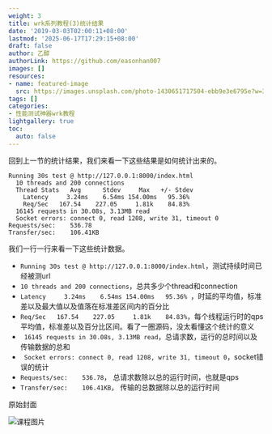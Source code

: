 ```yaml
---
weight: 3
title: wrk系列教程(3)统计结果
date: '2019-03-03T02:00:11+08:00'
lastmod: '2025-06-17T17:29:15+08:00'
draft: false
author: 乙醇
authorLink: https://github.com/easonhan007
images: []
resources:
- name: featured-image
  src: https://images.unsplash.com/photo-1430651717504-ebb9e3e6795e?w=300
tags: []
categories:
- 性能测试神器wrk教程
lightgallery: true
toc:
  auto: false
---
```




回到上一节的统计结果，我们来看一下这些结果是如何统计出来的。

```
Running 30s test @ http://127.0.0.1:8000/index.html
  10 threads and 200 connections
  Thread Stats   Avg      Stdev     Max   +/- Stdev
    Latency     3.24ms    6.54ms 154.00ms   95.36%
    Req/Sec   167.54    227.05     1.81k    84.83%
  16145 requests in 30.08s, 3.13MB read
  Socket errors: connect 0, read 1208, write 31, timeout 0
Requests/sec:    536.78
Transfer/sec:    106.41KB

```

我们一行一行来看一下这些统计数据。

* ```Running 30s test @ http://127.0.0.1:8000/index.html```，测试持续时间已经被测url
* ```10 threads and 200 connections```，总共多少个thread和connection
* ```Latency     3.24ms    6.54ms 154.00ms   95.36% ```，时延的平均值，标准差以及最大值以及值落在标准差区间内的百分比
* ``` Req/Sec   167.54    227.05     1.81k    84.83% ```，每个线程运行时的qps平均值，标准差以及百分比区间。看了一圈源码，没太看懂这个统计的意义
* ``` 16145 requests in 30.08s, 3.13MB read```，总请求数，运行的总时间以及传输数据的总和
* ``` Socket errors: connect 0, read 1208, write 31, timeout 0```，socket错误的统计
* ``` Requests/sec:    536.78 ```， 总请求数除以总的运行时间，也就是qps
* ``` Transfer/sec:    106.41KB ```， 传输的总数据除以总的运行时间




原始封面

![课程图片](https://images.unsplash.com/photo-1430651717504-ebb9e3e6795e?w=300)

